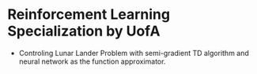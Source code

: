 # Reinforcement Learning Specialization by UofA
- Controling Lunar Lander Problem with semi-gradient TD algorithm and neural network as the function approximator.

